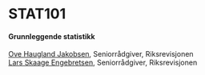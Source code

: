 # STAT101 #

#### Grunnleggende statistikk

[Ove Haugland Jakobsen](ove-haugland.jakobsen@riksrevisjonen.no), Seniorrådgiver, Riksrevisjonen  
[Lars Skaage Engebretsen](lars-skaage.engebretsen@riksrevisjonen.no), Seniorrådgiver, Riksrevisjonen
